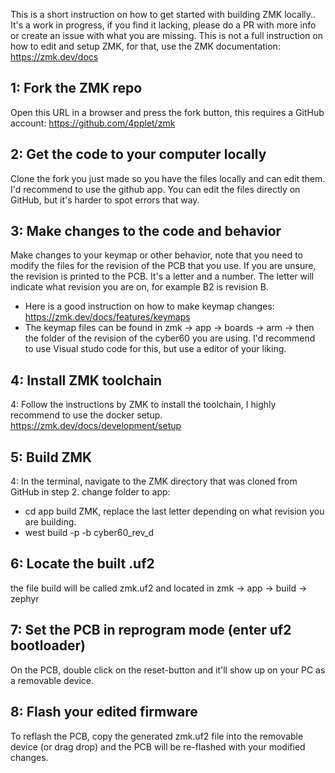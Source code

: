 This is a short instruction on how to get started with building ZMK locally.. It's a work in progress, if you find it lacking, please do a PR with more info or create an issue with what you are missing. This is not a full instruction on how to edit and setup ZMK, for that, use the ZMK documentation: https://zmk.dev/docs

## 1: Fork the ZMK repo
Open this URL in a browser and press the fork button, this requires a GitHub account: https://github.com/4pplet/zmk
## 2: Get the code to your computer locally 
Clone the fork you just made so you have the files locally and can edit them. I'd recommend to use the github app. You can edit the files directly on GitHub, but it's harder to spot errors that way.
## 3: Make changes to the code and behavior
Make changes to your keymap or other behavior, note that you need to modify the files for the revision of the PCB that you use. If you are unsure, the revision is printed to the PCB. It's a letter and a number. The letter will indicate what revision you are on, for example B2 is revision B.
- Here is a good instruction on how to make keymap changes: https://zmk.dev/docs/features/keymaps
- The keymap files can be found in zmk -> app -> boards -> arm -> then the folder of the revision of the cyber60 you are using.
I'd recommend to use Visual studo code for this, but use a editor of your liking.
## 4: Install ZMK toolchain
4: Follow the instructions by ZMK to install the toolchain, I highly recommend to use the docker setup.
https://zmk.dev/docs/development/setup
## 5: Build ZMK 
4: In the terminal, navigate to the ZMK directory that was cloned from GitHub in step 2.
change folder to app:
- cd app
build ZMK, replace the last letter depending on what revision you are building.
- west build -p -b cyber60_rev_d
## 6: Locate the built .uf2
the file build will be called zmk.uf2 and located in zmk -> app -> build -> zephyr 
## 7: Set the PCB in reprogram mode (enter uf2 bootloader)
On the PCB, double click on the reset-button and it'll show up on your PC as a removable device.
## 8: Flash your edited firmware
To reflash the PCB, copy the generated zmk.uf2 file into the removable device (or drag drop) and the PCB will be re-flashed with your modified changes.
